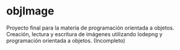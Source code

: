 # objImage
Proyecto final para la materia de programación orientada a objetos.
Creación, lectura y escritura de imágenes utilizando lodepng y programación orientada a objetos. (Incompleto)
